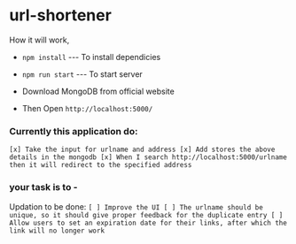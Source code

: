 # url-shortener

How it will work,

- `npm install` --- To install dependicies

- `npm run start` --- To start server

- Download MongoDB from official website

- Then Open `http://localhost:5000/`

### Currently this application do:

`[x] Take the input for urlname and address
[x] Add stores the above details in the mongodb
[x] When I search http://localhost:5000/urlname then it will redirect to the specified address`

### your task is to -

Updation to be done:
`[ ] Improve the UI
[ ] The urlname should be unique, so it should give proper feedback for the duplicate entry
[ ] Allow users to set an expiration date for their links, after which the link will no longer work`

